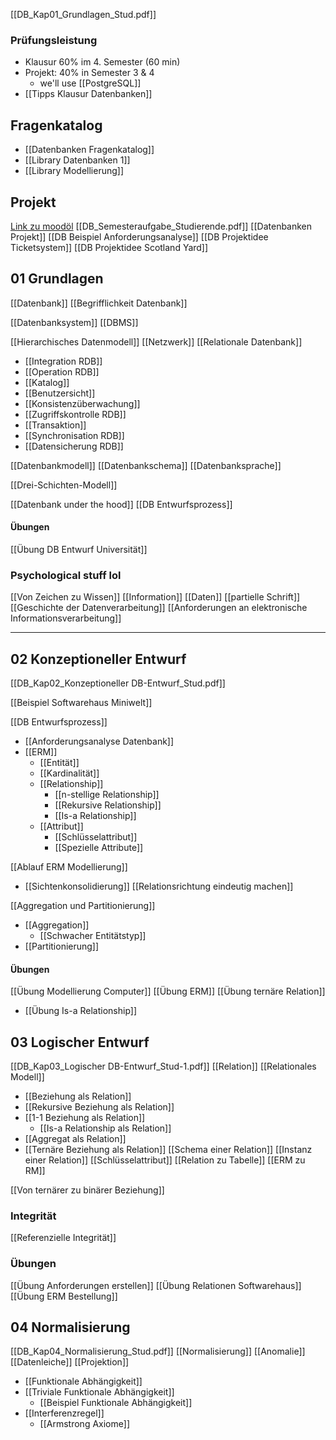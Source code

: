 [[DB_Kap01_Grundlagen_Stud.pdf]]

### Prüfungsleistung
- Klausur 60% im 4. Semester (60 min)
- Projekt: 40% in Semester 3 & 4 
	- we'll use [[PostgreSQL]]
- [[Tipps Klausur Datenbanken]]


## Fragenkatalog
- [[Datenbanken Fragenkatalog]]
- [[Library Datenbanken 1]]
- [[Library Modellierung]]
## Projekt
[Link zu moodöl](https://elearning.dhbw-stuttgart.de/moodle/mod/folder/view.php?id=394622)
[[DB_Semesteraufgabe_Studierende.pdf]]
[[Datenbanken Projekt]]
[[DB Beispiel Anforderungsanalyse]]
[[DB Projektidee Ticketsystem]]
[[DB Projektidee Scotland Yard]]
## 01 Grundlagen
[[Datenbank]]
[[Begrifflichkeit Datenbank]]

[[Datenbanksystem]]
[[DBMS]]

[[Hierarchisches Datenmodell]]
[[Netzwerk]]
[[Relationale Datenbank]]
- [[Integration RDB]]
- [[Operation RDB]]
- [[Katalog]]
- [[Benutzersicht]]
- [[Konsistenzüberwachung]]
- [[Zugriffskontrolle RDB]]
- [[Transaktion]]
- [[Synchronisation RDB]]
- [[Datensicherung RDB]]

[[Datenbankmodell]]
[[Datenbankschema]]
[[Datenbanksprache]]

[[Drei-Schichten-Modell]]

[[Datenbank under the hood]]
[[DB Entwurfsprozess]]

#### Übungen
[[Übung DB Entwurf Universität]]
### Psychological stuff lol
[[Von Zeichen zu Wissen]]
[[Information]]
[[Daten]]
[[partielle Schrift]]
[[Geschichte der Datenverarbeitung]]
[[Anforderungen an elektronische Informationsverarbeitung]]

---
## 02 Konzeptioneller Entwurf
[[DB_Kap02_Konzeptioneller DB-Entwurf_Stud.pdf]]

[[Beispiel Softwarehaus Miniwelt]]

[[DB Entwurfsprozess]]
- [[Anforderungsanalyse Datenbank]]
- [[ERM]]
	- [[Entität]]
	- [[Kardinalität]]
	- [[Relationship]]
		- [[n-stellige Relationship]]
		- [[Rekursive Relationship]]
		- [[Is-a Relationship]]
	- [[Attribut]]
		- [[Schlüsselattribut]]
		- [[Spezielle Attribute]]

[[Ablauf ERM Modellierung]]
- [[Sichtenkonsolidierung]]
[[Relationsrichtung eindeutig machen]]

[[Aggregation und Partitionierung]]
- [[Aggregation]]
	- [[Schwacher Entitätstyp]]
- [[Partitionierung]]

#### Übungen
[[Übung Modellierung Computer]]
[[Übung ERM]]
[[Übung ternäre Relation]]
- [[Übung Is-a Relationship]]

## 03 Logischer Entwurf
[[DB_Kap03_Logischer DB-Entwurf_Stud-1.pdf]]
[[Relation]]
[[Relationales Modell]]
- [[Beziehung als Relation]]
- [[Rekursive Beziehung als Relation]]
- [[1-1 Beziehung als Relation]]
	- [[Is-a Relationship als Relation]]
- [[Aggregat als Relation]]
- [[Ternäre Beziehung als Relation]]
[[Schema einer Relation]]
[[Instanz einer Relation]]
[[Schlüsselattribut]]
[[Relation zu Tabelle]]
[[ERM zu RM]]

[[Von ternärer zu binärer Beziehung]]
### Integrität
[[Referenzielle Integrität]]

### Übungen
[[Übung Anforderungen erstellen]]
[[Übung Relationen Softwarehaus]]
[[Übung ERM Bestellung]]

## 04 Normalisierung
[[DB_Kap04_Normalisierung_Stud.pdf]]
[[Normalisierung]]
[[Anomalie]]
[[Datenleiche]]
[[Projektion]]
- [[Funktionale Abhängigkeit]]
- [[Triviale Funktionale Abhängigkeit]]
	- [[Beispiel Funktionale Abhängigkeit]]
- [[Interferenzregel]]
	- [[Armstrong Axiome]]